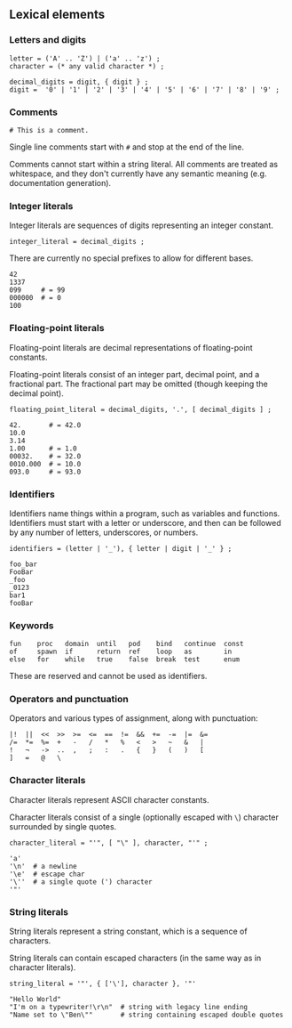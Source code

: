 ## Lexical elements

### Letters and digits

```ebnf
letter = ('A' .. 'Z') | ('a' .. 'z') ;
character = (* any valid character *) ;

decimal_digits = digit, { digit } ;
digit =  '0' | '1' | '2' | '3' | '4' | '5' | '6' | '7' | '8' | '9' ;
```

### Comments

```mank
# This is a comment.
```

Single line comments start with `#` and stop at the end of the line.


Comments cannot start within a string literal.
All comments are treated as whitespace, and they don't currently have any semantic meaning (e.g. documentation generation).

<!-- <div class="page"/> -->

### Integer literals

Integer literals are sequences of digits representing an integer constant.

```ebnf
integer_literal = decimal_digits ;
```

There are currently no special prefixes to allow for different bases.

```mank
42
1337
099     # = 99
000000  # = 0
100
```

### Floating-point literals

Floating-point literals are decimal representations of floating-point constants.


Floating-point literals consist of an integer part, decimal point, and a fractional part. The fractional part may be omitted (though keeping the decimal point).

```ebnf
floating_point_literal = decimal_digits, '.', [ decimal_digits ] ;
```

```mank
42.       # = 42.0
10.0
3.14
1.00      # = 1.0
00032.    # = 32.0
0010.000  # = 10.0
093.0     # = 93.0
```

### Identifiers

Identifiers name things within a program, such as variables and functions. Identifiers must start with a letter or underscore, and then can be followed by any number of letters, underscores, or numbers.

```ebnf
identifiers = (letter | '_'), { letter | digit | '_' } ;
```

```mank
foo_bar
FooBar
_foo
_0123
bar1
fooBar
```

### Keywords

```
fun    proc   domain  until   pod    bind   continue  const
of     spawn  if      return  ref    loop   as        in
else   for    while   true    false  break  test      enum
```
These are reserved and cannot be used as identifiers.

### Operators and punctuation

Operators and various types of assignment, along with punctuation:
```
|!  ||  <<  >>  >=  <=  ==  !=  &&  +=  -=  |=  &=
/=  *=  %=  +   -   /   *   %   <   >   ~   &   |
!   ¬   ->  ..  ,   ;   :   .   {   }   (   )   [
]   =   @   \
```

### Character literals

Character literals represent ASCII character constants.


Character literals consist of a single (optionally escaped with `\`) character surrounded by single quotes.

```ebnf
character_literal = "'", [ "\" ], character, "'" ;
```
<!-- <div class="page"/> -->

```mank
'a'
'\n'  # a newline
'\e'  # escape char
'\''  # a single quote (') character
'"'
```

### String literals

String literals represent a string constant, which is a sequence of characters.


String literals can contain escaped characters (in the same way as in character literals).

```ebnf
string_literal = '"', { ['\'], character }, '"'
```

```mank
"Hello World"
"I'm on a typewriter!\r\n"  # string with legacy line ending
"Name set to \"Ben\""       # string containing escaped double quotes
```
